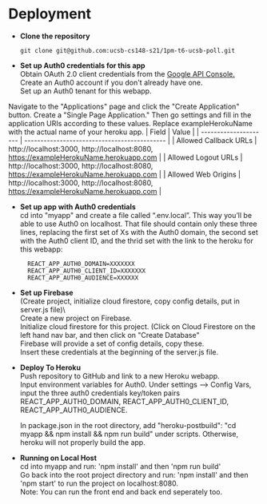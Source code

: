 # Deployment

- **Clone the repository**
    ```
    git clone git@github.com:ucsb-cs148-s21/1pm-t6-ucsb-poll.git
    ```
- **Set up Auth0 credentials for this app**\
    Obtain OAuth 2.0 client credentials from the [Google API Console.](https://console.developers.google.com/)\
    Create an Auth0 account if you don't already have one.\
    Set up an Auth0 tenant for this webapp.
    
Navigate to the "Applications" page and click the "Create Application" button. Create a "Single Page Application." Then go settings and fill in the application URIs according to these values. Replace exampleHerokuName with the actual name of your heroku app. 
| Field                 | Value                                        |
| --------------------- | -------------------------------------------- |
| Allowed Callback URLs | http://localhost:3000, http://localhost:8080, https://exampleHerokuName.herokuapp.com |
| Allowed Logout URLs   | http://localhost:3000, http://localhost:8080, https://exampleHerokuName.herokuapp.com |
| Allowed Web Origins   | http://localhost:3000, http://localhost:8080, https://exampleHerokuName.herokuapp.com |
        
<!-- TODO: Summarize main Instructions from cs156? -->
- **Set up app with Auth0 credentials**\
    cd into "myapp" and create a file called “.env.local”. This way you’ll be able to use Auth0 on localhost. That file should contain only these three lines, replacing the first     set of Xs with the Auth0 domain, the second set with the Auth0 client ID, and the thrid set with the link to the heroku for this webapp:

        REACT_APP_AUTH0_DOMAIN=XXXXXXX  
        REACT_APP_AUTH0_CLIENT_ID=XXXXXXX  
        REACT_APP_AUTH0_AUDIENCE=XXXXXX 
- **Set up Firebase**\
    (Create project, initialize cloud firestore, copy config details, put in server.js file)\     
    Create a new project on Firebase. \
    Initialize cloud firestore for this project. (Click on Cloud Firestore on the left hand nav bar, and then click on "Create Database" \
    Firebase will provide a set of config details, copy these.\
    Insert these credentials at the beginning of the server.js file.
    
- **Deploy To Heroku**\
        Push repository to GitHub and link to a new Heroku webapp.\
        Input environment variables for Auth0. Under settings --> Config Vars, input the three auth0 credentials key/token pairs REACT_APP_AUTH0_DOMAIN, REACT_APP_AUTH0_CLIENT_ID, REACT_APP_AUTH0_AUDIENCE.
        
     In package.json in the root directory, add "heroku-postbuild": "cd myapp && npm install && npm run build" under scripts. Otherwise, heroku will not properly build the app.
    <!--- set up express ? -->
<!--- - cd in myapp & npm run build? (Trouble shooting if heroku is not working properly) -->

- **Running on Local Host**\
    cd into myapp and run: 'npm install' and then 'npm run build'\
    Go back into the root project directory and run: 'npm install' and then 'npm start' to run the project on localhost:8080.\
    Note: You can run the front end and back end seperately too. 


